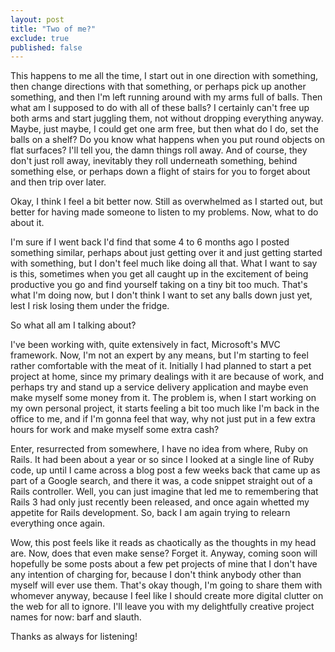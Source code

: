 ```yaml
---
layout: post
title: "Two of me?"
exclude: true
published: false
---
```


This happens to me all the time, I start out in one direction with something, then change directions with that something, or perhaps pick up another something, and then I'm left running around with my arms full of balls. Then what am I supposed to do with all of these balls? I certainly can't free up both arms and start juggling them, not without dropping everything anyway. Maybe, just maybe, I could get one arm free, but then what do I do, set the balls on a shelf? Do you know what happens when you put round objects on flat surfaces? I'll tell you, the damn things roll away. And of course, they don't just roll away, inevitably they roll underneath something, behind something else, or perhaps down a flight of stairs for you to forget about and then trip over later.

Okay, I think I feel a bit better now. Still as overwhelmed as I started out, but better for having made someone to listen to my problems. Now, what to do about it.

I'm sure if I went back I'd find that some 4 to 6 months ago I posted something similar, perhaps about just getting over it and just getting started with something, but I don't feel much like doing all that. What I want to say is this, sometimes when you get all caught up in the excitement of being productive you go and find yourself taking on a tiny bit too much. That's what I'm doing now, but I don't think I want to set any balls down just yet, lest I risk losing them under the fridge.

So what all am I talking about?

I've been working with, quite extensively in fact, Microsoft's MVC framework. Now, I'm not an expert by any means, but I'm starting to feel rather comfortable with the meat of it. Initially I had planned to start a pet project at home, since my primary dealings with it are because of work, and perhaps try and stand up a service delivery application and maybe even make myself some money from it. The problem is, when I start working on my own personal project, it starts feeling a bit too much like I'm back in the office to me, and if I'm gonna feel that way, why not just put in a few extra hours for work and make myself some extra cash?

Enter, resurrected from somewhere, I have no idea from where, Ruby on Rails. It had been about a year or so since I looked at a single line of Ruby code, up until I came across a blog post a few weeks back that came up as part of a Google search, and there it was, a code snippet straight out of a Rails controller. Well, you can just imagine that led me to remembering that Rails 3 had only just recently been released, and once again whetted my appetite for Rails development. So, back I am again trying to relearn everything once again.

Wow, this post feels like it reads as chaotically as the thoughts in my head are. Now, does that even make sense? Forget it. Anyway, coming soon will hopefully be some posts about a few pet projects of mine that I don't have any intention of charging for, because I don't think anybody other than myself will ever use them. That's okay though, I'm going to share them with whomever anyway, because I feel like I should create more digital clutter on the web for all to ignore. I'll leave you with my delightfully creative project names for now: barf and slauth.

Thanks as always for listening!